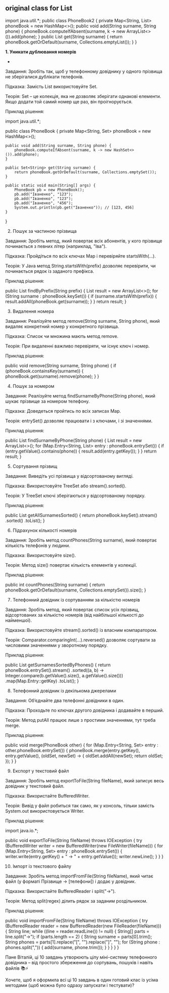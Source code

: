 
**original class for List <String>**
-
import java.util.*;
public class PhoneBook2 {
private Map<String, List<String>> phoneBook = new HashMap<>();
public void add(String surname, String phone) {
phoneBook.computeIfAbsent(surname, k -> new ArrayList<>()).add(phone);
}
public List<String> get(String surname) {
return phoneBook.getOrDefault(surname, Collections.emptyList());
}
}



**1. Уникати дублювання номерів**

-
Завдання:
Зробіть так, щоб у телефонному довіднику у 
одного прізвища не зберігалися дублікати телефонів.

Підказка:
Замість List використовуйте Set.

Теорія:
Set – це колекція, яка не дозволяє зберігати однакові елементи. 
Якщо додати той самий номер ще раз, він проігнорується.

Приклад рішення:

import java.util.*;

public class PhoneBook {
private Map<String, Set<String>> phoneBook = new HashMap<>();

    public void add(String surname, String phone) {
        phoneBook.computeIfAbsent(surname, k -> new HashSet<>()).add(phone);
    }

    public Set<String> get(String surname) {
        return phoneBook.getOrDefault(surname, Collections.emptySet());
    }

    public static void main(String[] args) {
        PhoneBook pb = new PhoneBook();
        pb.add("Іваненко", "123");
        pb.add("Іваненко", "123");
        pb.add("Іваненко", "456");
        System.out.println(pb.get("Іваненко")); // [123, 456]
    }
}

2. Пошук за частиною прізвища

Завдання:
Зробіть метод, який повертає всіх абонентів, 
у кого прізвище починається з певних літер (наприклад, "Іва").

Підказка:
Пройдіться по всіх ключах Map і перевіряйте startsWith(...).

Теорія:
У Java метод String.startsWith(prefix) дозволяє перевірити, 
чи починається рядок із заданого префікса.

Приклад рішення:

public List<String> findByPrefix(String prefix) {
List<String> result = new ArrayList<>();
for (String surname : phoneBook.keySet()) {
if (surname.startsWith(prefix)) {
result.addAll(phoneBook.get(surname));
}
}
return result;
}

3. Видалення номера

Завдання:
Реалізуйте метод remove(String surname, String phone), 
який видаляє конкретний номер у конкретного прізвища.

Підказка:
Список чи множина мають метод remove.

Теорія:
При видаленні важливо перевіряти, чи існує ключ і номер.

Приклад рішення:

public void remove(String surname, String phone) {
if (phoneBook.containsKey(surname)) {
phoneBook.get(surname).remove(phone);
}
}

4. Пошук за номером

Завдання:
Реалізуйте метод findSurnameByPhone(String phone), 
який шукає прізвище за номером телефону.

Підказка:
Доведеться пройтись по всіх записах Map.

Теорія:
entrySet() дозволяє працювати і з ключами, і зі значеннями.

Приклад рішення:

public List<String> findSurnameByPhone(String phone) {
List<String> result = new ArrayList<>();
for (Map.Entry<String, List<String>> entry : phoneBook.entrySet()) {
if (entry.getValue().contains(phone)) {
result.add(entry.getKey());
}
}
return result;
}

5. Сортування прізвищ

Завдання:
Виведіть усі прізвища у відсортованому вигляді.

Підказка:
Використовуйте TreeSet або stream().sorted().

Теорія:
У TreeSet ключі зберігаються у відсортованому порядку.

Приклад рішення:

public List<String> getAllSurnamesSorted() {
return phoneBook.keySet().stream()
.sorted()
.toList();
}

6. Підрахунок кількості номерів

Завдання:
Зробіть метод countPhones(String surname), 
який повертає кількість телефонів у людини.

Підказка:
Використовуйте size().

Теорія:
Метод size() повертає кількість елементів у колекції.

Приклад рішення:

public int countPhones(String surname) {
return phoneBook.getOrDefault(surname, Collections.emptySet()).size();
}

7. Телефонний довідник із сортуванням за кількістю номерів

Завдання:
Зробіть метод, який повертає список усіх прізвищ, 
відсортованих за кількістю номерів (від найбільшої кількості до найменшої).

Підказка:
Використовуйте stream().sorted() із власним компаратором.

Теорія:
Comparator.comparingInt(...).reversed() дозволяє 
сортувати за числовими значеннями у зворотному порядку.

Приклад рішення:

public List<String> getSurnamesSortedByPhones() {
return phoneBook.entrySet().stream()
.sorted((a, b) -> Integer.compare(b.getValue().size(), a.getValue().size()))
.map(Map.Entry::getKey)
.toList();
}

8. Телефонний довідник із декількома джерелами

Завдання:
Об’єднайте два телефонні довідники в один.

Підказка:
Проходьте по ключах другого довідника і додавайте в перший.

Теорія:
Метод putAll працює лише з простими значеннями, тут треба merge.

Приклад рішення:

public void merge(PhoneBook other) {
for (Map.Entry<String, Set<String>> entry : other.phoneBook.entrySet()) {
phoneBook.merge(entry.getKey(), entry.getValue(),
(oldSet, newSet) -> { oldSet.addAll(newSet); return oldSet; });
}
}

9. Експорт у текстовий файл

Завдання:
Зробіть метод exportToFile(String fileName), 
який записує весь довідник у текстовий файл.

Підказка:
Використайте BufferedWriter.

Теорія:
Вивід у файл робиться так само, як у консоль, 
тільки замість System.out використовується Writer.

Приклад рішення:

import java.io.*;

public void exportToFile(String fileName) throws IOException {
try (BufferedWriter writer = new BufferedWriter(new FileWriter(fileName))) {
for (Map.Entry<String, Set<String>> entry : phoneBook.entrySet()) {
writer.write(entry.getKey() + " -> " + entry.getValue());
writer.newLine();
}
}
}

10. Імпорт із текстового файлу

Завдання:
Зробіть метод importFromFile(String fileName), який читає файл 
(у форматі Прізвище -> [телефони]) і додає у довідник.

Підказка:
Використайте BufferedReader і split("->").

Теорія:
Метод split(regex) ділить рядок за заданим роздільником.

Приклад рішення:

public void importFromFile(String fileName) throws IOException {
try (BufferedReader reader = new BufferedReader(new FileReader(fileName))) {
String line;
while ((line = reader.readLine()) != null) {
String[] parts = line.split("->");
if (parts.length == 2) {
String surname = parts[0].trim();
String phones = parts[1].replace("[", "").replace("]", "");
for (String phone : phones.split(",")) {
add(surname, phone.trim());
}
}
}
}
}


Пане Віталій, ці 10 завдань утворюють цілу міні-систему телефонного довідника – 
від простого збереження до сортувань, пошуків і навіть файлів 📚⚡

Хочете, щоб я оформила всі ці 10 завдань в один готовий клас із усіма методами
(щоб можна було одразу запускати і тестувати)?